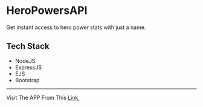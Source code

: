 # HeroPowersAPI
Get instant access to hero power stats with just a name.

## Tech Stack

<ul>
  <li>NodeJS</li>
  <li>ExpressJS</li>
  <li>EJS</li>
  <li>Bootstrap</li>
</ul>
<hr>
Visit The APP From This <a href="https://heropowersapi.onrender.com" target="_blank">Link.</a>
